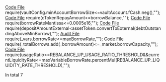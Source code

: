 [Code File](../repos/2022-07-notional-finance/contracts-v2/contracts/internal/vaults/VaultAccount.sol#L203)
require(vaultConfig.minAccountBorrowSize<=vaultAccount.fCash.neg(),"");
[Code File](../repos/2022-07-notional-finance/contracts-v2/contracts/external/adapters/CompoundToNotionalV2.sol#L63)
require(cTokenRepayAmount<=borrowBalance,"");
[Code File](../repos/2022-07-notional-finance/contracts-v2/contracts/external/adapters/cTokenAggregator.sol#L61)
require(borrowRateMantissa<=0.0005e16,"");
[Code File](../repos/2022-07-notional-finance/contracts-v2/contracts/external/actions/VaultAccountAction.sol#L399)
require(depositAmountExternal<assetToken.convertToExternal(debtOutstandingAboveMinBorrow),"");
[Audit File](../auditsDownloads/2021-03-dforce-lending-protocol-review.md#L643)
require(_vars.borrowRate<=maxBorrowRate,"");
[Code File](../repos/2021-03-dforce-lending-protocol-review/LendingContractsV2/contracts/Controller.sol#L797)
require(_totalBorrows.add(_borrowAmount)<=_market.borrowCapacity,"");
[Code File](../repos/2020-09-aave-protocol-v2/protocol-v2/contracts/protocol/libraries/logic/ValidationLogic.sol#L326)
require(usageRatio>=REBALANCE_UP_USAGE_RATIO_THRESHOLD&&currentLiquidityRate<=maxVariableBorrowRate.percentMul(REBALANCE_UP_LIQUIDITY_RATE_THRESHOLD),"");

In total 7
